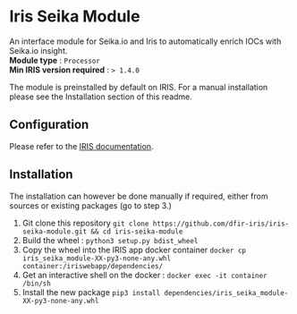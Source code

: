 # Iris Seika Module

An interface module for Seika.io and Iris to automatically enrich IOCs with Seika.io insight.  
**Module type** : ``Processor``  
**Min IRIS version required** : ``> 1.4.0`` 

The module is preinstalled by default on IRIS. For a manual installation please see the Installation section of this readme.

## Configuration 
Please refer to the [IRIS documentation](https://docs.dfir-iris.org/operations/modules/natives/IrisSeika/). 

## Installation 
 The installation can however be done manually if required, 
either from sources or existing packages (go to step 3.)

1. Git clone this repository ``git clone https://github.com/dfir-iris/iris-seika-module.git && cd iris-seika-module``
2. Build the wheel : ``python3 setup.py bdist_wheel`` 
3. Copy the wheel into the IRIS app docker container ``docker cp iris_seika_module-XX-py3-none-any.whl container:/iriswebapp/dependencies/``
4. Get an interactive shell on the docker : ``docker exec -it container /bin/sh``
5. Install the new package ``pip3 install dependencies/iris_seika_module-XX-py3-none-any.whl``
